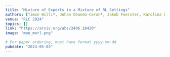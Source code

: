 ```yaml
---
title: "Mixture of Experts in a Mixture of RL Settings"
authors: [Timon Willi*, Johan Obando-Ceron*, Jakob Foerster, Karolina Dziugaite, Pablo Samuel Castro]
venue: "RLC 2024"
topics: []
link: "https://arxiv.org/abs/2406.18420"
image: "moe_morl.png"

# For paper ordering, must have format yyyy-mm-dd
pubdate: "2024-05-03"
---
```

